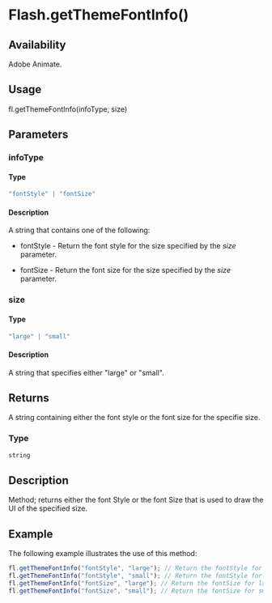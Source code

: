 # Flash.getThemeFontInfo()

## Availability

Adobe Animate.

## Usage

fl.getThemeFontInfo(infoType, size)

## Parameters

### **infoType**

#### Type

```typescript
"fontStyle" | "fontSize"
```

#### Description

A string that contains one of the following:

- fontStyle - Return the font style for the size specified by the *size* parameter.

- fontSize - Return the font size for the size specified by the *size* parameter.

### **size**

#### Type

```typescript
"large" | "small"
```

#### Description

A string that specifies either "large" or "small".

## Returns

A string containing either the font style or the font size for the specifie size.

### Type

```typescript
string
```

## Description

Method; returns either the font Style or the font Size that is used to draw the UI of the specified size.

## Example

The following example illustrates the use of this method:

```javascript
fl.getThemeFontInfo("fontStyle", "large"); // Return the fontStyle for large size
fl.getThemeFontInfo("fontStyle", "small"); // Return the fontStyle for small size
fl.getThemeFontInfo("fontSize", "large"); // Return the fontSize for large size
fl.getThemeFontInfo("fontSize", "small"); // Return the fontSize for small size
```
